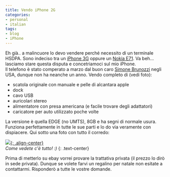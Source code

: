 ```yaml
---
title: Vendo iPhone 2G
categories:
- personal
- italian
tags:
- blog
- iPhone
---
```

Eh già.. a malincuore lo devo vendere perché necessito di un terminale HSDPA.
Sono indeciso tra un [iPhone 3G](http://www.apple.com/it/iphone/
"http://www.apple.com/it/iphone/" ) oppure un [Nokia
E71](http://www.nokia.it/A41155037 "http://www.nokia.it/A41155037" ). Va
beh... lasciamo stare questa disputa e concetriamoci sul mio iPhone.  
Il telefono è stato comperato a marzo dal buon caro [Simone
Brunozzi](http://ubuntista.wordpress.com/ "http://ubuntista.wordpress.com/" )
negli USA, dunque non ha neanche un anno. Vendo completo di (vedi foto):

  * scatola originale con manuale e pelle di alcantara apple
  * dock
  * cavo USB
  * auricolari stereo
  * alimentatore con presa americana (e facile trovare degli adattatori)
  * caricatore per auto utilizzato poche volte
  
La versione è quella EDGE (no UMTS), 8GB e ha segni di normale usura. Funziona
perfettamente in tutte le sue parti e lo do via veramente con dispiacere. Qui
sotto una foto con tutto il corredo:

[![]({{site.url}}/images/iPhone3.jpg){: .align-center}]({{site.url}}/images/iPhone3.jpg)  
_Come vedete c'è tutto! :)_
{: .text-center}

Prima di metterlo su ebay vorrei provare la trattativa privata (il prezzo lo
dirò in sede privata). Dunque se volete farvi un regalino per natale non
esitate a contattarmi. Risponderò a tutte le vostre domande.

